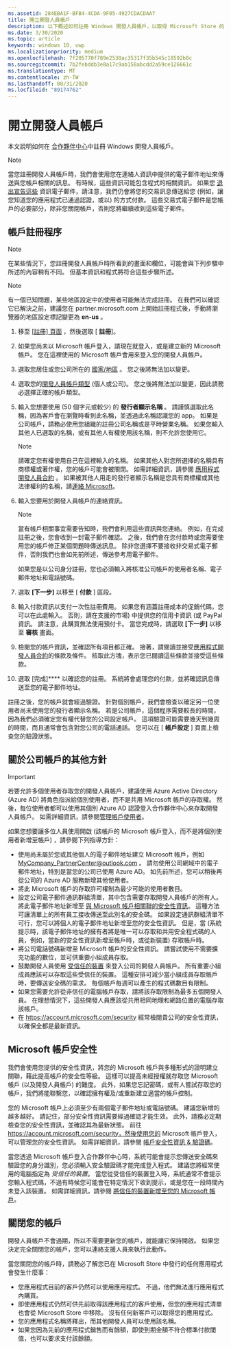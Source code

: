 ```yaml
---
ms.assetid: 284EBA1F-BFB4-4CDA-9F05-4927CDACDAA7
title: 開立開發人員帳戶
description: 以下概述如何註冊 Windows 開發人員帳戶，以取得 Microsoft Store 的 Windows 開發人員帳戶，以及合作夥伴中心中的其他 Microsoft 程式。
ms.date: 3/30/2020
ms.topic: article
keywords: windows 10, uwp
ms.localizationpriority: medium
ms.openlocfilehash: 7f205770f789e2530ac35317f35b545c18592b0c
ms.sourcegitcommit: 7b2febddb3e8a17c9ab158abcdd2a59ce126661c
ms.translationtype: MT
ms.contentlocale: zh-TW
ms.lasthandoff: 08/31/2020
ms.locfileid: "89174762"
---
```

# <a name="opening-a-developer-account"></a>開立開發人員帳戶

本文說明如何在 [合作夥伴中心](https://partner.microsoft.com/dashboard)中註冊 Windows 開發人員帳戶。

> [!NOTE]
> 當您註冊開發人員帳戶時，我們會使用您在連絡人資訊中提供的電子郵件地址來傳送與您帳戶相關的訊息。 有時候，這些資訊可能包含程式的相關資訊。 如果您 [退出宣告這些](https://account.microsoft.com/account/Account?ru=https%3A%2F%2Faccount.microsoft.com%2Fprofile%2Fcontact-info&destrt=profile-landing) 資訊電子郵件，請注意，我們仍會將您的交易訊息傳送給您 (例如，讓您知道您的應用程式已通過認證，或以) 的方式付款。 這些交易式電子郵件是您帳戶的必要部分，除非您關閉帳戶，否則您將繼續收到這些電子郵件。

## <a name="the-account-signup-process"></a>帳戶註冊程序

> [!NOTE]
> 在某些情況下，您註冊開發人員帳戶時所看到的畫面和欄位，可能會與下列步驟中所述的內容稍有不同。 但基本資訊和程式將符合這些步驟所述。

> [!NOTE]
> 有一個已知問題，某些地區設定中的使用者可能無法完成註冊。 在我們可以確認它已解決之前，建議您在 partner.microsoft.com 上開始註冊程式後，手動將瀏覽器的地區設定標記變更為 **en-us** 。

1.  移至 [ [註冊] 頁面](https://developer.microsoft.com/store/register) ，然後選取 [ **註冊**]。
2.  如果您尚未以 Microsoft 帳戶登入，請現在就登入，或是建立新的 Microsoft 帳戶。 您在這裡使用的 Microsoft 帳戶會用來登入您的開發人員帳戶。
3.  選取您居住或您公司所在的 [國家/地區](account-types-locations-and-fees.md#developer-account-and-app-submission-markets) 。 您之後將無法加以變更。
4.  選取您的[開發人員帳戶類型](account-types-locations-and-fees.md) (個人或公司)。 您之後將無法加以變更，因此請務必選擇正確的帳戶類型。
5.  輸入您想要使用 (50 個字元或較少) 的 **發行者顯示名稱** 。 請謹慎選取此名稱，因為客戶會在瀏覽時看到此名稱，並透過此名稱認識您的 app。 如果是公司帳戶，請務必使用您組織的註冊公司名稱或是平時營業名稱。 如果您輸入其他人已選取的名稱，或有其他人有權使用該名稱，則不允許您使用它。

    > [!NOTE]
    > 請確定您有權使用自己在這裡輸入的名稱。 如果其他人對您所選擇的名稱具有商標權或著作權，您的帳戶可能會被關閉。 如需詳細資訊，請參閱 [應用程式開發人員合約](/legal/windows/agreements/app-developer-agreement) 。 如果被其他人用走的發行者顯示名稱是您具有商標權或其他法律權利的名稱，請[連絡 Microsoft](https://www.microsoft.com/info/cpyrtInfrg.html)。    

6.  輸入您要用於開發人員帳戶的連絡資訊。

    > [!NOTE]
    > 當有帳戶相關事宜需要告知時，我們會利用這些資訊與您連絡。 例如，在完成註冊之後，您會收到一封電子郵件確認。 之後，我們會在您付款時或您需要使用您的帳戶修正某個問題時傳送訊息。 除非您選擇不要接收非交易式電子郵件，否則我們也會如先前所述，傳送參考用電子郵件。

    如果您是以公司身分註冊，您也必須輸入將核准公司帳戶的使用者名稱、電子郵件地址和電話號碼。

7.  選取 **[下一步]** 以移至 [ **付款** ] 區段。

8.  輸入付款資訊以支付一次性註冊費用。 如果您有涵蓋註冊成本的促銷代碼，您可以在此處輸入。 否則，請在支援的市場) 中提供您的信用卡資訊 (或 PayPal 資訊。 請注意，此購買無法使用預付卡。 當您完成時，請選取 **[下一步]** 以移至 **審核** 畫面。

9.  檢閱您的帳戶資訊，並確認所有項目都正確。 接著，請閱讀並接受[應用程式開發人員合約](/legal/windows/agreements/app-developer-agreement)的條款及條件。 核取此方塊，表示您已閱讀這些條款並接受這些條款。

10.  選取 [完成]**** 以確認您的註冊。 系統將會處理您的付款，並將確認訊息傳送至您的電子郵件地址。

註冊之後，您的帳戶就會經過驗證。 針對個別帳戶，我們會檢查以確定另一位使用者尚未使用您的發行者顯示名稱。 若是公司帳戶，這個程序需要較長的時間，因為我們必須確定您有權代替您的公司設定帳戶。 這項驗證可能需要幾天到幾周的時間，而且通常會包含對您公司的電話通話。 您可以在 [ **帳戶設定** ] 頁面上檢查您的驗證狀態。


## <a name="additional-guidelines-for-company-accounts"></a>關於公司帳戶的其他方針

> [!IMPORTANT]
> 若要允許多個使用者存取您的開發人員帳戶，建議使用 Azure Active Directory (Azure AD) 將角色指派給個別使用者，而不是共用 Microsoft 帳戶的存取權。 然後，每位使用者都可以使用其個別 Azure AD 認證登入合作夥伴中心來存取開發人員帳戶。 如需詳細資訊，請參閱[管理帳戶使用者](manage-account-users.md)。

如果您想要讓多位人員使用開啟 (該帳戶的 Microsoft 帳戶登入，而不是將個別使用者新增至帳戶) ，請參閱下列指導方針：

-   使用尚未屬於您或其他個人的電子郵件地址建立 Microsoft 帳戶，例如 MyCompany_PartnerCenter@outlook.com 。 請勿使用公司網域中的電子郵件地址，特別是當您的公司已使用 Azure AD。 如先前所述，您可以稍後再從公司的 Azure AD 服務新增其他使用者。
-   將此 Microsoft 帳戶的存取許可權制為最少可能的使用者數目。
-   設定公司電子郵件通訊群組清單，其中包含需要存取開發人員帳戶的所有人。 將此電子郵件地址新增至 [與 Microsoft 帳戶相關聯的安全性資訊](https://account.microsoft.com/security)。 這種方法可讓清單上的所有員工接收傳送至此別名的安全碼。 如果設定通訊群組清單不可行，您可以將個人的電子郵件地址新增至您的安全性資訊。 但是，當 (系統提示時，該電子郵件地址的擁有者將是唯一可以存取和共用安全程式碼的人員，例如，當新的安全性資訊新增至帳戶時，或從新裝置) 存取帳戶時。
-   將公司電話號碼新增至 Microsoft 帳戶的安全性資訊。 請嘗試使用不需要擴充功能的數位，並可供重要小組成員存取。
-   鼓勵開發人員使用 [受信任的裝置](https://support.microsoft.com/help/12369/microsoft-account-add-a-trusted-device) 來登入公司的開發人員帳戶。 所有重要小組成員應該可以存取這些受信任的裝置。 這種安排可減少當小組成員存取帳戶時，要傳送安全碼的需求。 每個帳戶每週可以產生的程式碼數目有限制。
-   如果您需要允許從非信任的電腦帳戶存取，請將該存取限制為最多五個開發人員。 在理想情況下，這些開發人員應該從共用相同地理和網路位置的電腦存取該帳戶。
-   在 https://account.microsoft.com/security 經常檢閱貴公司的安全性資訊，以確保全都是最新資訊。


## <a name="microsoft-account-security"></a>Microsoft 帳戶安全性

我們會使用您提供的安全性資訊，將您的 Microsoft 帳戶與多種形式的證明建立關聯，藉此提高帳戶的安全性等級。 這樣可以提高未經授權就存取您 Microsoft 帳戶 (以及開發人員帳戶) 的難度。 此外，如果您忘記密碼，或有人嘗試存取您的帳戶，我們將能聯繫您，以確認擁有權及/或重新建立適當的帳戶控制。

您的 Microsoft 帳戶上必須至少有兩個電子郵件地址或電話號碼。 建議您新增的越多越好。 請記住，部分安全性資訊需要經過確認才能生效。 此外，請務必定期檢查您的安全性資訊，並確認其為最新狀態。 前往 https://account.microsoft.com/security，然後使用您的 Microsoft 帳戶登入，可以管理您的安全性資訊。 如需詳細資訊，請參閱 [帳戶安全性資訊 & 驗證碼](https://support.microsoft.com/help/12428/microsoft-account-security-info-verification-codes)。

當您透過 Microsoft 帳戶登入合作夥伴中心時，系統可能會提示您傳送安全碼來驗證您的身分識別，您必須輸入安全驗證碼才能完成登入程式。 建議您將經常使用的電腦指定為 *受信任的裝置*。 當您從受信任的裝置登入時，系統通常不會提示您輸入程式碼，不過有時候您可能會在特定情況下收到提示，或是您在一段時間內未登入該裝置。 如需詳細資訊，請參閱 [將信任的裝置新增至您的 Microsoft 帳戶](https://support.microsoft.com/help/12369/microsoft-account-add-a-trusted-device)。


## <a name="closing-your-account"></a>關閉您的帳戶

開發人員帳戶不會過期，所以不需要更新您的帳戶，就能讓它保持開啟。 如果您決定完全關閉您的帳戶，您可以連絡支援人員來執行此動作。

當您關閉您的帳戶時，請務必了解您已在 Microsoft Store 中發行的任何應用程式會發生什麼事：

-   您應用程式目前的客戶仍然可以使用應用程式。 不過，他們無法進行應用程式內購買。
-   即使應用程式仍然可供先前取得該應用程式的客戶使用，但您的應用程式清單也會從 Microsoft Store 中移除。 沒有任何新客戶可以取得您的應用程式。
-   您的應用程式名稱將釋出，而其他開發人員可以使用該名稱。
-   如果您因為先前的應用程式銷售而有餘額，即使到期金額不符合標準付款閾值，也可以要求支付該餘額。